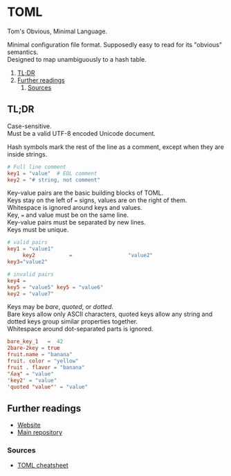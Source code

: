 # TOML

Tom's Obvious, Minimal Language.

Minimal configuration file format. Supposedly easy to read for its "obvious" semantics.<br/>
Designed to map unambiguously to a hash table.

1. [TL;DR](#tldr)
1. [Further readings](#further-readings)
   1. [Sources](#sources)

## TL;DR

Case-sensitive.<br/>
Must be a valid UTF-8 encoded Unicode document.

Hash symbols mark the rest of the line as a comment, except when they are inside strings.

```toml
# Full line comment
key1 = "value"  # EOL comment
key2 = "# string, not comment"
```

Key-value pairs are the basic building blocks of TOML.<br/>
Keys stay on the left of `=` signs, values are on the right of them.<br/>
Whitespace is ignored around keys and values.<br/>
Key, `=` and value must be on the same line.<br/>
Key-value pairs must be separated by new lines.<br/>
Keys must be unique.

```toml
# valid pairs
key1 = "value1"
     key2           =                  "value2"
key3="value2"

# invalid pairs
key4 =
key5 = "value5" key5 = "value6"
key2 = "value7"
```

Keys may be _bare_, _quoted_, or _dotted_.<br/>
Bare keys allow only ASCII characters, quoted keys allow any string and dotted keys group similar properties
together.<br/>
Whitespace around dot-separated parts is ignored.

```toml
bare_key_1   =  42
2bare-2key = true
fruit.name = "banana"
fruit. color = "yellow"
fruit . flavor = "banana"
"ʎǝʞ" = "value"
'key2' = "value"
'quoted "value"' = "value"
```

## Further readings

- [Website]
- [Main repository]

### Sources

- [TOML cheatsheet]

<!--
  Reference
  ═╬═Time══
  -->

<!-- In-article sections -->
<!-- Knowledge base -->
<!-- Files -->
<!-- Upstream -->
[main repository]: https://github.com/toml-lang/toml
[website]: https://toml.io/en/

<!-- Others -->
[toml cheatsheet]: https://quickref.me/toml.html

